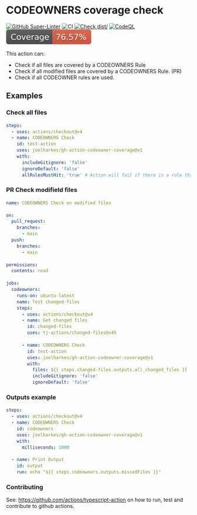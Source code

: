 # CODEOWNERS coverage check

[![GitHub Super-Linter](https://github.com/actions/typescript-action/actions/workflows/linter.yml/badge.svg)](https://github.com/super-linter/super-linter)
![CI](https://github.com/actions/typescript-action/actions/workflows/ci.yml/badge.svg)
[![Check dist/](https://github.com/actions/typescript-action/actions/workflows/check-dist.yml/badge.svg)](https://github.com/actions/typescript-action/actions/workflows/check-dist.yml)
[![CodeQL](https://github.com/actions/typescript-action/actions/workflows/codeql-analysis.yml/badge.svg)](https://github.com/actions/typescript-action/actions/workflows/codeql-analysis.yml)
[![Coverage](./badges/coverage.svg)](./badges/coverage.svg)

This action can:
* Check if all files are covered by a CODEOWNERS Rule
* Check if all modified files are covered by a CODEOWNERS Rule. (PR)
* Check if all CODEOWNER rules are used.

## Examples

### Check all files

```yaml
steps:
  - uses: actions/checkout@v4
  - name: CODEOWNERS Check
    id: test-action
    uses: joelharkes/gh-action-codeowner-coverage@v1
    with:
      includeGitignore: 'false'
      ignoreDefault: 'false'
      allRulesMustHit: 'true' # Action will fail if there is a rule that is not used.
```

### PR Check modifield files

```yaml
name: CODEOWNERS Check on modified files

on:
  pull_request:
    branches:
      - main
  push:
    branches:
      - main

permissions:
  contents: read

jobs:
  codeowners:
    runs-on: ubuntu-latest
    name: Test changed-files
    steps:
      - uses: actions/checkout@v4
      - name: Get changed files
        id: changed-files
        uses: tj-actions/changed-files@v45

      - name: CODEOWNERS Check
        id: test-action
        uses: joelharkes/gh-action-codeowner-coverage@v1
        with:
          files: ${{ steps.changed-files.outputs.all_changed_files }}
          includeGitignore: 'false'
          ignoreDefault: 'false'
```


### Outputs example
```yaml
steps:
  - uses: actions/checkout@v4
  - name: CODEOWNERS Check
    id: codeowners
    uses: joelharkes/gh-action-codeowner-coverage@v1
    with:
      milliseconds: 1000

  - name: Print Output
    id: output
    run: echo "${{ steps.codeowners.outputs.missedFiles }}"
```


### Contributing

See: https://github.com/actions/typescript-action on how to run, test and contribute to github actions.